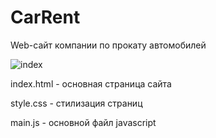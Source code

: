 # CarRent
Web-сайт компании по прокату автомобилей


![index](https://user-images.githubusercontent.com/96350991/146654751-40c16020-1ddb-4ada-9628-f302eb1ace94.jpg)


index.html - основная страница сайта


style.css - стилизация страниц


main.js - основной файл javascript
